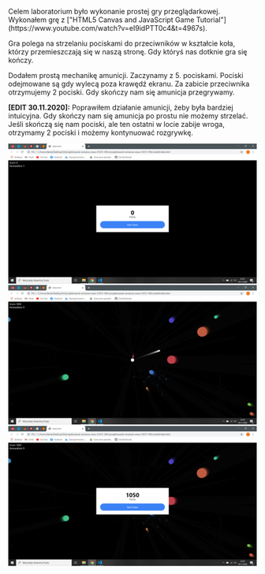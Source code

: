 <p>Celem laboratorium było wykonanie prostej gry przeglądarkowej. Wykonałem grę z ["HTML5 Canvas and JavaScript Game Tutorial"](https://www.youtube.com/watch?v=eI9idPTT0c4&t=4967s).<p>
<p>Gra polega na strzelaniu pociskami do przeciwników w kształcie koła, którzy przemieszczają się w naszą stronę. Gdy któryś nas dotknie gra się kończy.</p>
<p>Dodałem prostą mechanikę amunicji. Zaczynamy z 5. pociskami. Pociski odejmowane są gdy wylecą poza krawędź ekranu. Za zabicie przeciwnika otrzymujemy 2 pociski. Gdy skończy nam się amunicja przegrywamy.</p>
<p><b>[EDIT 30.11.2020]:</b> Poprawiłem działanie amunicji, żeby była bardziej intuicyjna. Gdy skończy nam się amunicja po prostu nie możemy strzelać. Jeśli skończą się nam pociski, ale ten ostatni w locie zabije wroga, otrzymamy 2 pociski i możemy kontynuować rozgrywkę.</p>

![Start gry](./screenshots/start.png)
![Widok z gry](./screenshots/inGame.png)
![Koniec gry](./screenshots/gameOver.png)